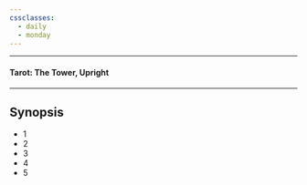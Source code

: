 ```yaml
---
cssclasses:
  - daily
  - monday
---
```

***
#### Tarot: The Tower, Upright
***
## Synopsis
- 1
- 2
- 3
- 4
- 5